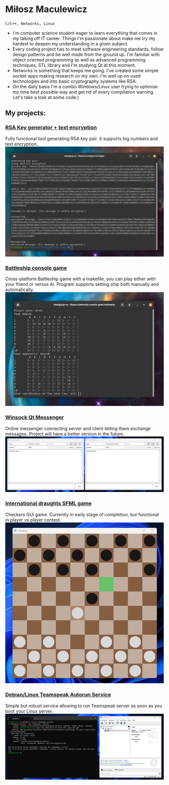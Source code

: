 # Miłosz Maculewicz

` C/C++, Networks, Linux `

- I'm computer science student eager to learn everything that comes in my taking off IT career. Things I'm passionate about make me try my hardest to deepen my understanding in a given subject.
- Every coding project has to meet software engineering standards, follow design patterns and be well made from the ground up. I'm familiar with object oriented programming as well as advanced programming techniques, STL library and I'm studying Qt at this moment.
- Networks is something that keeps me going. I've created some simple socket apps making research on my own. I'm well up on used technologies and into basic cryptography systems like RSA.
- On the daily basis I'm a combo Windows/Linux user trying to optimise my time best possible way and get rid of every compilation warning. Let's take a look at some code:)

## My projects:

### [RSA Key generator + text encryption](https://github.com/mldxo/rsa-keygen#readme)
Fully functional tool generating RSA key pair. It supports big numbers and text encryption.
![:)](src/rsa.png)

### [Battleship console game](https://github.com/mldxo/Battleship-console-game#readme)
Cross-platform Battleship game with a makefile, you can play either with your friend or versus Ai. Program supports setting ship both manually and automatically.
![:)](src/battleship.png)

### [Winsock Qt Messenger](https://github.com/mldxo/qt-messenger#readme)
Online messenger connecting server and client letting them exchange messages. Project will have a better version in the future.
![:)](src/messenger.png)

### [International draughts SFML game](https://github.com/mldxo/checkers-gui#readme)
Checkers GUI game. Currently in early stage of completion, but functional in player vs player contest.
![:)](src/checkers.png)

### [Debian/Linux Teamspeak Autorun Service](https://github.com/mldxo/Teamspeak-Service#readme)
Simple but robust service allowing to run Teamspeak server as soon as you boot your Linux server.
![:)](src/linux.png)

